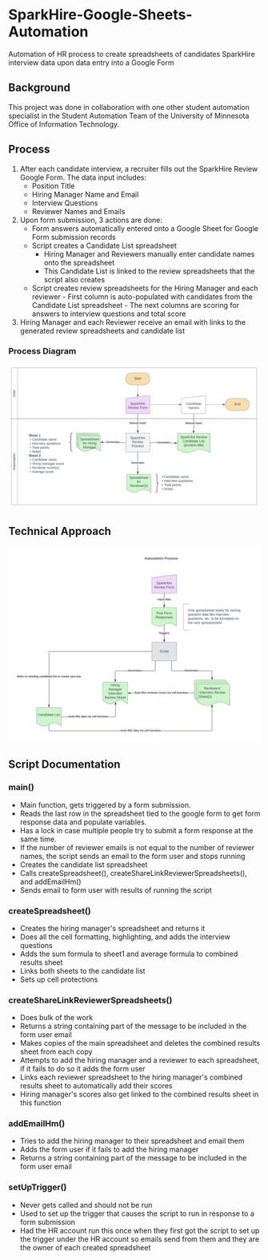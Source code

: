 # SparkHire-Google-Sheets-Automation
Automation of HR process to create spreadsheets of candidates SparkHire interview data upon data entry into a Google Form

## Background
This project was done in collaboration with one other student automation specialist in the Student Automation Team of the University of Minnesota Office of Information Technology.

## Process
1. After each candidate interview, a recruiter fills out the SparkHire Review Google Form. The data input includes:
    - Position Title
    - Hiring Manager Name and Email
    - Interview Questions
    - Reviewer Names and Emails
2. Upon form submission, 3 actions are done:
    - Form answers automatically entered onto a Google Sheet for Google Form submission records
    - Script creates a Candidate List spreadsheet
        - Hiring Manager and Reviewers manually enter candidate names onto the spreadsheet
        - This Candidate List is linked to the review spreadsheets that the script also creates
    - Script creates review spreadsheets for the Hiring Manager and each reviewer
          - First column is auto-populated with candidates from the Candidate List spreadsheet
          - The next columns are scoring for answers to interview questions and total score
3. Hiring Manager and each Reviewer receive an email with links to the generated review spreadsheets and candidate list
  
### Process Diagram
![Process Diagram](https://github.com/kenquejadas/SparkHire-Google-Sheets-Automation/blob/main/ProcessDiagram.png)

## Technical Approach
![Approach DFD](https://github.com/kenquejadas/SparkHire-Google-Sheets-Automation/blob/main/AutomationApproach.png)

## Script Documentation
### main()
 - Main function, gets triggered by a form submission. 
 - Reads the last row in the spreadsheet tied to the google form to get form response data and populate variables. 
 - Has a lock in case multiple people try to submit a form response at the same time. 
 - If the number of reviewer emails is not equal to the number of reviewer names, the script sends an email to the form user and stops running
 - Creates the candidate list spreadsheet
 - Calls createSpreadsheet(), createShareLinkReviewerSpreadsheets(), and addEmailHm()
 - Sends email to form user with results of running the script

### createSpreadsheet()
 - Creates the hiring manager's spreadsheet and returns it
 - Does all the cell formatting, highlighting, and adds the interview questions
 - Adds the sum formula to sheet1 and average formula to combined results sheet
 - Links both sheets to the candidate list
 - Sets up cell protections

### createShareLinkReviewerSpreadsheets()
 - Does bulk of the work
 - Returns a string containing part of the message to be included in the form user email 
 - Makes copies of the main spreadsheet and deletes the combined results sheet from each copy
 - Attempts to add the hiring manager and a reviewer to each spreadsheet, if it fails to do so it adds the form user
 - Links each reviewer spreadsheet to the hiring manager's combined results sheet to automatically add their scores
 - Hiring manager's scores also get linked to the combined results sheet in this function

### addEmailHm()
 - Tries to add the hiring manager to their spreadsheet and email them
 - Adds the form user if it fails to add the hiring manager
 - Returns a string containing part of the message to be included in the form user email

### setUpTrigger() 
 - Never gets called and should not be run
 - Used to set up the trigger that causes the script to run in response to a form submission
 - Had the HR account run this once when they first got the script to set up the trigger under the HR account so emails send from them and
   they are the owner of each created spreadsheet
